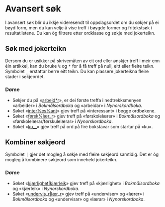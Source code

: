 # Avansert søk
I avansert søk blir du ikkje videresendt til oppslagsordet om du søkjer på ei bøyd form, men du kan velje å vise treff i bøygde former og fritekstsøk i resultatlistene. Du kan òg filtrere etter ordklasse og søkje med jokerteikn.

## Søk med jokerteikn

Dersom du er usikker på skrivemåten av eit ord eller ønskjer treff i meir enn éin artikkel, kan du bruke <kbd>%</kbd> og <kbd>\*</kbd> for å få treff på null, eitt eller fleire teikn. Symbolet <kbd>\_</kbd> erstattar berre eitt teikn. Du kan plassere jokerteikna fleire stader i søkjeordet.

### Døme

*   Søkjer du på «[arbeid\*r](https://ordbokene.no/bm,nn/search?q=arbeid%2ar&scope=ei)», er dei første treffa i nedtrekksmenyen «arbeider» i _Bokmålsordboka_ og «arbeidar» i _Nynorskordboka_.
*   Søket «[inter%es%ant](https://ordbokene.no/bm,nn/search?q=inter%25es%25ant&scope=ei)» gjev treff på «interessant» i begge ordbøkene.
*   Søket «[førsk%lær\_r](https://ordbokene.no/bm,nn/search?q=f%C3%B8rsk%25l%C3%A6r_r&scope=ei)» gjev treff på «førskolelærer» i _Bokmålsordboka_ og «førskolelærar/førskulelærar» i _Nynorskordboka_.
*   Søket «[ku\_\_](https://ordbokene.no/bm,nn/search?q=ku__&scope=e)» gjev treff på ord på fire bokstavar som startar på «ku».

## Kombiner søkjeord

Symbolet <kbd>|</kbd> gjer det mogleg å søkje med fleire søkjeord samtidig. Det er òg mogleg å kombinere søkjeord som inneheld jokerteikn.

### Døme

*   Søket «[kjærlighet|kjærleik](https://ordbokene.no/bm,nn/search?q=kj%C3%A6rlighet%7Ckj%C3%A6rleik&scope=ei)» gjev treff på «kjærlighet» i _Bokmålsordboka_ og «kjærleik» i _Nynorskordboka_.
*   Søket «[undervis\_r|lær\_r](https://ordbokene.no/bm,nn/search?q=undervis_r%7Cl%C3%A6r_r&scope=ei)» gjev treff på «underviser» og «lærer» i _Bokmålsordboka_ og «undervisar» og «lærar» i _Nynorskordboka_.